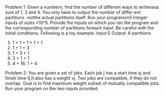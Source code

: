 Problem 1 :Given  a  numbern,  find  the  number  of  different  ways  to  writenasa sum of 1, 3 and 4.  You only have to output the number of differ-ent  partitions  -notthe  actual  partitions  itself.   Run  your  programon5 integer inputs of  sizes ≥10^5.   Provide  the  inputs  on  which you ran the program and the corresponding number of partitions foreach input.  Be careful with the initial conditions.
Following is a toy example.
Input:5
Output: 6 partitions
1.  1 + 1 + 1 + 1 + 1
2. 1 + 1 + 3
3.  1 + 3 + 1
4.  3 + 1 + 1
5.  4 + 16.  1 + 4


Problem 2: You are given a set of jobs.  Each job j has a start time sj and finish time fj.It  also  has  a  weight vj.   Two  jobs  are  compatible,  if  they do not overlap.  Goal is to find maximum weight subset of mutually compatible jobs.  Run your program on the two inputs provided.  
